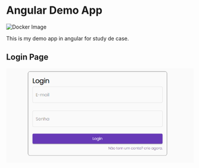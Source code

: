 # Angular Demo App

![Docker Image](https://github.com/pauloofmeta/angular-cdemo/workflows/Docker%20Image/badge.svg?branch=master)

This is my demo app in angular for study de case.

## Login Page
![Login page](/doc/images/login.png)
